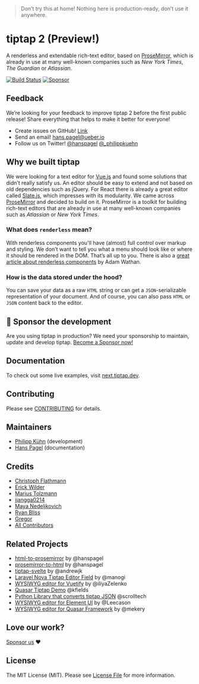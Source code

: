 > Don’t try this at home! Nothing here is production-ready, don’t use it anywhere.

# tiptap 2 (Preview!)

A renderless and extendable rich-text editor, based on [ProseMirror](https://github.com/ProseMirror/prosemirror), which is already in use at many well-known companies such as *New York Times*, *The Guardian* or *Atlassian*.

<!-- [![Version](https://img.shields.io/npm/v/tiptap.svg?label=version)](https://www.npmjs.com/package/tiptap)
[![Downloads](https://img.shields.io/npm/dm/tiptap.svg)](https://npmcharts.com/compare/tiptap?minimal=true)
[![License](https://img.shields.io/npm/l/tiptap.svg)](https://www.npmjs.com/package/tiptap)
[![Filesize](https://img.badgesize.io/https://unpkg.com/tiptap/dist/tiptap.min.js?compression=gzip&label=size&colorB=000000)](https://www.npmjs.com/package/tiptap) -->
[![Build Status](https://github.com/ueberdosis/tiptap-next/workflows/build/badge.svg)](https://github.com/ueberdosis/tiptap-next/actions)
[![Sponsor](https://img.shields.io/static/v1?label=Sponsor&message=%E2%9D%A4&logo=GitHub)](https://github.com/sponsors/ueberdosis)

## Feedback
We’re looking for your feedback to improve tiptap 2 before the first public release! Share everything that helps to make it better for everyone!

* Create issues on GitHub! [Link](https://github.com/ueberdosis/tiptap-next/issues)
* Send an email! [hans.pagel@ueber.io](mailto:hans.pagel@ueber.io)
* Follow us on Twitter! [@hanspagel](https://twitter.com/hanspagel) [@_philippkuehn](https://twitter.com/_philippkuehn)

## Why we built tiptap
We were looking for a text editor for [Vue.js](https://github.com/vuejs/vue) and found some solutions that didn’t really satisfy us. An editor should be easy to extend and not based on old dependencies such as jQuery. For React there is already a great editor called [Slate.js](https://github.com/ianstormtaylor/slate), which impresses with its modularity. We came across [ProseMirror](https://github.com/prosemirror) and decided to build on it. ProseMirror is a toolkit for building rich-text editors that are already in use at many well-known companies such as *Atlassian* or *New York Times*.

### What does `renderless` mean?
With renderless components you'll have (almost) full control over markup and styling. We don’t want to tell you what a menu should look like or where it should be rendered in the DOM. That’s all up to you. There is also a [great article about renderless components](https://adamwathan.me/renderless-components-in-vuejs/) by Adam Wathan.

### How is the data stored under the hood?
You can save your data as a raw `HTML` string or can get a `JSON`-serializable representation of your document. And of course, you can also pass `HTML` or `JSON` content back to the editor.

## 💖 Sponsor the development
Are you using tiptap in production? We need your sponsorship to maintain, update and develop tiptap. [Become a Sponsor now!](https://github.com/sponsors/ueberdosis)

## Documentation
To check out some live examples, visit [next.tiptap.dev](https://next.tiptap.dev/).

## Contributing
Please see [CONTRIBUTING](CONTRIBUTING.md) for details.

## Maintainers
- [Philipp Kühn](https://github.com/philippkuehn) (development)
- [Hans Pagel](https://github.com/hanspagel) (documentation)

## Credits
- [Christoph Flathmann](https://github.com/Chrissi2812)
- [Erick Wilder](https://github.com/erickwilder)
- [Marius Tolzmann](https://github.com/mariux)
- [jjangga0214](https://github.com/jjangga0214)
- [Maya Nedeljkovich](https://github.com/mayacoda)
- [Ryan Bliss](https://github.com/ryanbliss)
- [Gregor](https://github.com/gambolputty)
- [All Contributors](../../contributors)

## Related Projects
- [html-to-prosemirror](https://github.com/ueberdosis/html-to-prosemirror) by @hanspagel
- [prosemirror-to-html](https://github.com/ueberdosis/prosemirror-to-html) by @hanspagel
- [tiptap-svelte](https://github.com/andrewjk/tiptap-svelte) by @andrewjk
- [Laravel Nova Tiptap Editor Field](https://github.com/manogi/nova-tiptap) by @manogi
- [WYSIWYG editor for Vuetify](https://github.com/iliyaZelenko/tiptap-vuetify) by @iliyaZelenko
- [Quasar Tiptap Demo](https://github.com/kfields/quasar-tiptap-demo) @kfields
- [Python Library that converts tiptap JSON](https://github.com/scrolltech/tiptapy) @scrolltech
- [WYSIWYG editor for Element UI](https://github.com/Leecason/element-tiptap) by @Leecason
- [WYSIWYG editor for Quasar Framework](https://github.com/donotebase/quasar-tiptap) by @mekery

## Love our work?
[Sponsor us](https://github.com/sponsors/ueberdosis) ❤️

## License
The MIT License (MIT). Please see [License File](LICENSE.md) for more information.

